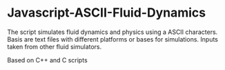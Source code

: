 # Javascript-ASCII-Fluid-Dynamics

The script simulates fluid dynamics and physics using a ASCII characters. Basis are text files with different platforms or bases for simulations. Inputs taken from other fluid simulators.

Based on C++ and C scripts
